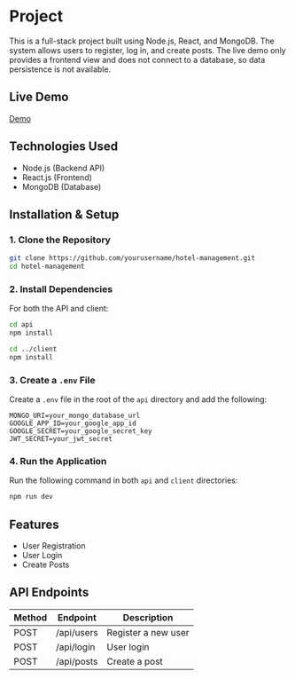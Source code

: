 # Project

This is a full-stack project built using Node.js, React, and MongoDB. The system allows users to register, log in, and create posts. The live demo only provides a frontend view and does not connect to a database, so data persistence is not available.

## Live Demo
[ Demo](https://hotel-manage-liart.vercel.app/)

## Technologies Used
- Node.js (Backend API)
- React.js (Frontend)
- MongoDB (Database)

## Installation & Setup

### 1. Clone the Repository
```sh
git clone https://github.com/yourusername/hotel-management.git
cd hotel-management
```

### 2. Install Dependencies
For both the API and client:
```sh
cd api
npm install

cd ../client
npm install
```

### 3. Create a `.env` File
Create a `.env` file in the root of the `api` directory and add the following:
```env
MONGO_URI=your_mongo_database_url
GOOGLE_APP_ID=your_google_app_id
GOOGLE_SECRET=your_google_secret_key
JWT_SECRET=your_jwt_secret
```

### 4. Run the Application
Run the following command in both `api` and `client` directories:
```sh
npm run dev
```

## Features
- User Registration
- User Login
- Create Posts

## API Endpoints
| Method | Endpoint        | Description          |
|--------|----------------|----------------------|
| POST   | /api/users     | Register a new user |
| POST   | /api/login     | User login          |
| POST   | /api/posts     | Create a post       |




